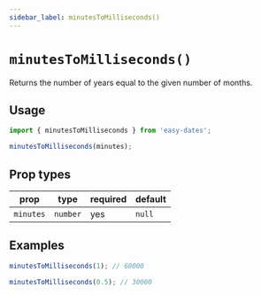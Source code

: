 ```yaml
---
sidebar_label: minutesToMilliseconds()
---
```


# `minutesToMilliseconds()`
Returns the number of years equal to the given number of months.

## Usage
```javascript
import { minutesToMilliseconds } from 'easy-dates';

minutesToMilliseconds(minutes);
```

## Prop types

| prop      | type     | required | default  |
|-----------|----------|----------|----------|
| `minutes` | `number` | yes      | `null`   |

## Examples
```javascript
minutesToMilliseconds(1); // 60000
```

```javascript
minutesToMilliseconds(0.5); // 30000
```
